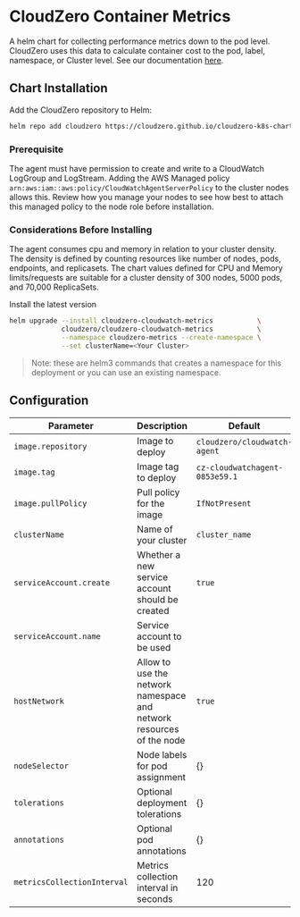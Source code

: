 # CloudZero Container Metrics

A helm chart for collecting performance metrics down to the pod level.  CloudZero uses this data to calculate container cost to the pod, label, namespace, or Cluster level.  See our documentation [here](https://docs.cloudzero.com/docs/container-cost-track).

## Chart Installation

Add the CloudZero repository to Helm:

```sh
helm repo add cloudzero https://cloudzero.github.io/cloudzero-k8s-charts
```

### Prerequisite

The agent must have permission to create and write to a CloudWatch LogGroup and LogStream. Adding the AWS Managed policy `arn:aws:iam::aws:policy/CloudWatchAgentServerPolicy` to the cluster nodes allows this. Review how you manage your nodes to see how best to attach this managed policy to the node role before installation.

### Considerations Before Installing

The agent consumes cpu and memory in relation to your cluster density. The density is defined by counting resources like number of nodes, pods, endpoints, and replicasets.  The chart values defined for CPU and Memory limits/requests are suitable for a cluster density of 300 nodes, 5000 pods, and 70,000 ReplicaSets.

Install the latest version

```sh
helm upgrade --install cloudzero-cloudwatch-metrics           \
             cloudzero/cloudzero-cloudwatch-metrics           \
             --namespace cloudzero-metrics --create-namespace \
             --set clusterName=<Your Cluster>
```

> Note: these are helm3 commands that creates a namespace for this deployment or you can use an existing namespace.

## Configuration

| Parameter | Description | Default | Required |
| - | - | - | -
| `image.repository` | Image to deploy | `cloudzero/cloudwatch-agent` | ✔
| `image.tag` | Image tag to deploy | `cz-cloudwatchagent-0853e59.1`
| `image.pullPolicy` | Pull policy for the image | `IfNotPresent` | ✔
| `clusterName` | Name of your cluster | `cluster_name` | ✔
| `serviceAccount.create` | Whether a new service account should be created | `true` |
| `serviceAccount.name` | Service account to be used | |
| `hostNetwork` | Allow to use the network namespace and network resources of the node | `true` |
| `nodeSelector` | Node labels for pod assignment | {} |
| `tolerations` | Optional deployment tolerations | {} |
| `annotations` | Optional pod annotations | {} |
| `metricsCollectionInterval` | Metrics collection interval in seconds | 120 |
